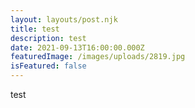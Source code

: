 ```yaml
---
layout: layouts/post.njk
title: test
description: test
date: 2021-09-13T16:00:00.000Z
featuredImage: /images/uploads/2819.jpg
isFeatured: false
---
```

test